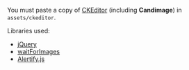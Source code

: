 You must paste a copy of [CKEditor](http://ckeditor.com/) (including **Candimage**) in `assets/ckeditor`.

Libraries used:
- [jQuery](http://jquery.com/)
- [waitForImages](https://github.com/alexanderdickson/waitForImages)
- [Alertify.js](https://github.com/alertifyjs/alertify.js)